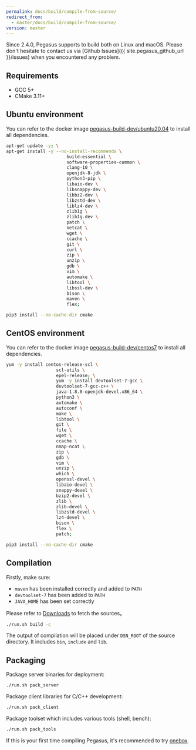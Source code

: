 ```yaml
---
permalink: docs/build/compile-from-source/
redirect_from:
  - master/docs/build/compile-from-source/
version: master
---
```


Since 2.4.0, Pegasus supports to build both on Linux and macOS. Please don't hesitate to contact us via [Github Issues]({{ site.pegasus_github_url }}/issues) when you encountered any problem.

## Requirements

- GCC 5+
- CMake 3.11+

## Ubuntu environment

You can refer to the docker image [pegasus-build-dev/ubuntu20.04](https://github.com/apache/incubator-pegasus/blob/master/docker/pegasus-build-env/ubuntu2004/Dockerfile) to install all dependencies.

```bash
apt-get update -y; \
apt-get install -y --no-install-recommends \
                       build-essential \
                       software-properties-common \
                       clang-10 \
                       openjdk-8-jdk \
                       python3-pip \
                       libaio-dev \
                       libsnappy-dev \
                       libbz2-dev \
                       libzstd-dev \
                       liblz4-dev \
                       zlib1g \
                       zlib1g.dev \
                       patch \
                       netcat \
                       wget \
                       ccache \
                       git \
                       curl \
                       zip \
                       unzip \
                       gdb \
                       vim \
                       automake \
                       libtool \
                       libssl-dev \
                       bison \
                       maven \
                       flex;

pip3 install --no-cache-dir cmake
```

## CentOS environment

You can refer to the docker image [pegasus-build-dev/centos7](https://github.com/apache/incubator-pegasus/blob/master/docker/pegasus-build-env/centos7/Dockerfile) to install all dependencies.

```bash
yum -y install centos-release-scl \
                   scl-utils \
                   epel-release; \
                   yum -y install devtoolset-7-gcc \
                   devtoolset-7-gcc-c++ \
                   java-1.8.0-openjdk-devel.x86_64 \
                   python3 \
                   automake \
                   autoconf \
                   make \
                   libtool \
                   git \
                   file \
                   wget \
                   ccache \
                   nmap-ncat \
                   zip \
                   gdb \
                   vim \
                   unzip \
                   which \
                   openssl-devel \
                   libaio-devel \
                   snappy-devel \
                   bzip2-devel \
                   zlib \
                   zlib-devel \
                   libzstd-devel \
                   lz4-devel \
                   bison \
                   flex \
                   patch;

pip3 install --no-cache-dir cmake
```

## Compilation

Firstly, make sure:
- `maven` has been installed correctly and added to `PATH`
- `devtoolset-7` has been added to `PATH`
- `JAVA_HOME` has been set correctly

Please refer to [Downloads](/docs/downloads) to fetch the sources。

```bash
./run.sh build -c
```

The output of compilation will be placed under `DSN_ROOT` of the source directory. It includes `bin`, `include` and `lib`.

## Packaging

Package server binaries for deployment:

```bash
./run.sh pack_server
```

Package client libraries for C/C++ development:

```bash
./run.sh pack_client
```

Package toolset which includes various tools (shell, bench):

```bash
./run.sh pack_tools
```

If this is your first time compiling Pegasus, it's recommended to try [onebox](/overview/onebox).
